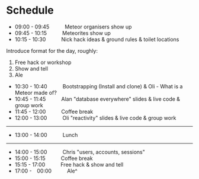 Schedule
===

* 09:00 - 09:45   Meteor organisers show up
* 09:45 - 10:15   Meteorites show up
* 10:15 - 10:30   Nick hack ideas & ground rules & toilet locations

Introduce format for the day, roughly:
  1. Free hack or workshop
  2. Show and tell
  3. Ale

* 10:30 - 10:40   Bootstrapping (Install and clone) & Oli - What is a Meteor made of?
* 10:45 - 11:45   Alan "database everywhere" slides & live code & group work
* 11:45 - 12:00   Coffee break
* 12:00 - 13:00   Oli "reactivity" slides & live code & group work

---

* 13:00 - 14:00   Lunch

---

* 14:00 - 15:00   Chris "users, accounts, sessions"
* 15:00 - 15:15   Coffee break
* 15:15 - 17:00   Free hack & show and tell
* 17:00 - 00:00   Ale^